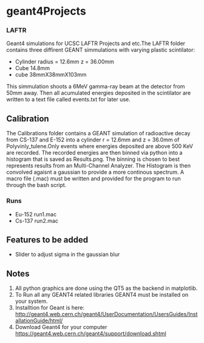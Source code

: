 # geant4Projects

### LAFTR
Geant4 simulations for UCSC LAFTR Projects and etc.The LAFTR folder contains three diffirent GEANT simmulations with varying plastic scintilator:

* Cylinder radius = 12.6mm z = 36.00mm
* Cube 14.8mm
* cube 38mmX38mmX103mm

This simmulation shoots a 6MeV gamma-ray beam at the detector from 50mm away. Then all acumulated energies deposited in the scintilator are written to a text file called events.txt for later use. 

## Calibration
The Calibrations folder contains a GEANT simulation of radioactive decay from CS-137 and E-152 into a cylinder r = 12.6mm and z = 36.0mm of Polyvinly_tulene.Only events where energies deposited are above 500 KeV are recorded. The recorded energies are then binned via python into a histogram that is saved as Results.png. The binning is chosen to best represents results from an Multi-Channel Analyzer. The Histogram is then convolved agaisnt a gaussian to provide a more continous spectrum. A macro file (.mac) must be written and provided for the program to run through the bash script. 

### Runs
* Eu-152 run1.mac
* Cs-137 run2.mac
## Features to be added 
* Slider to adjust sigma in the gaussian blur

## Notes 
1. All python graphics are done using the QT5 as the backend in matplotlib. 
2. To Run all any GEANT4 related libraries GEANT4 must be installed on your system.
3. Installtion for Geant is here: http://geant4.web.cern.ch/geant4/UserDocumentation/UsersGuides/InstallationGuide/html/
4. Download Geant4 for your computer https://geant4.web.cern.ch/geant4/support/download.shtml

